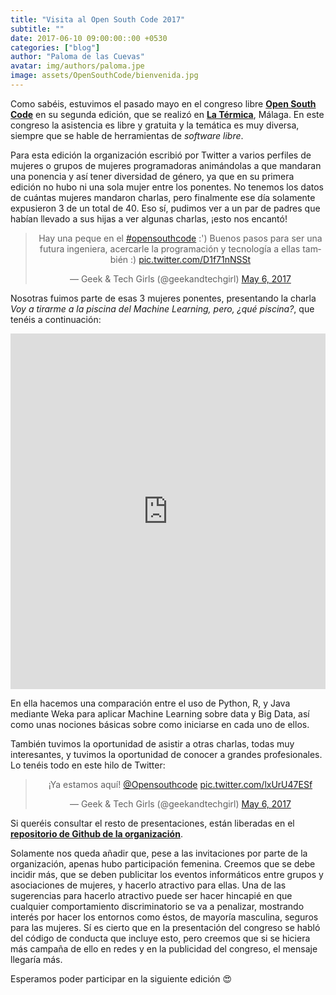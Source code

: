 ```yaml
---
title: "Visita al Open South Code 2017"
subtitle: ""
date: 2017-06-10 09:00:00::00 +0530
categories: ["blog"]
author: "Paloma de las Cuevas"
avatar: img/authors/paloma.jpe
image: assets/OpenSouthCode/bienvenida.jpg
---
```


Como sabéis, estuvimos el pasado mayo en el congreso libre [__Open South Code__](https://www.opensouthcode.org/conferences/opensouthcode2017) en su segunda edición, que se realizó en [__La Térmica__](http://www.latermicamalaga.com/), Málaga. En este congreso la asistencia es libre y gratuita y la temática es muy diversa, siempre que se hable de herramientas de _software libre_.

Para esta edición la organización escribió por Twitter a varios perfiles de mujeres o grupos de mujeres programadoras animándolas a que mandaran una ponencia y así tener diversidad de género, ya que en su primera edición no hubo ni una sola mujer entre los ponentes. No tenemos los datos de cuántas mujeres mandaron charlas, pero finalmente ese día solamente expusieron 3 de un total de 40. Eso sí, pudimos ver a un par de padres que habían llevado a sus hijas a ver algunas charlas, ¡esto nos encantó!

<center><blockquote class="twitter-tweet" data-lang="en"><p lang="es" dir="ltr">Hay una peque en el <a href="https://twitter.com/hashtag/opensouthcode?src=hash">#opensouthcode</a> :&#39;) Buenos pasos para ser una futura ingeniera, acercarle la programación y tecnología a ellas también :) <a href="https://t.co/D1f71nNSSt">pic.twitter.com/D1f71nNSSt</a></p>&mdash; Geek &amp; Tech Girls (@geekandtechgirl) <a href="https://twitter.com/geekandtechgirl/status/860772930275483648">May 6, 2017</a></blockquote>
<script async src="//platform.twitter.com/widgets.js" charset="utf-8"></script></center>

Nosotras fuimos parte de esas 3 mujeres ponentes, presentando la charla _Voy a tirarme a la piscina del Machine Learning, pero, ¿qué piscina?_, que tenéis a continuación:

<style>
.responsive-wrap iframe{ max-width: 100%;}
</style>
<div class="responsive-wrap">
<!-- this is the embed code provided by Google -->
  <iframe src="https://docs.google.com/presentation/d/1hNVDDNYRAYHunlcH6qlESleVLu-Iz2OvF2--3H09gEk/embed?start=false&loop=false&delayms=3000" frameborder="0" width="960" height="569" allowfullscreen="true" mozallowfullscreen="true" webkitallowfullscreen="true"></iframe>
<!-- Google embed ends -->
</div>

En ella hacemos una comparación entre el uso de Python, R, y Java mediante Weka para aplicar Machine Learning sobre data y Big Data, así como unas nociones básicas sobre como iniciarse en cada uno de ellos.

También tuvimos la oportunidad de asistir a otras charlas, todas muy interesantes, y tuvimos la oportunidad de conocer a grandes profesionales. Lo tenéis todo en este hilo de Twitter:

<center><blockquote class="twitter-tweet" data-lang="en"><p lang="es" dir="ltr">¡Ya estamos aquí! <a href="https://twitter.com/Opensouthcode">@Opensouthcode</a> <a href="https://t.co/lxUrU47ESf">pic.twitter.com/lxUrU47ESf</a></p>&mdash; Geek &amp; Tech Girls (@geekandtechgirl) <a href="https://twitter.com/geekandtechgirl/status/860763171744878592">May 6, 2017</a></blockquote>
<script async src="//platform.twitter.com/widgets.js" charset="utf-8"></script></center>

Si queréis consultar el resto de presentaciones, están liberadas en el [__repositorio de Github de la organización__](https://github.com/opensouthcode/2017).

Solamente nos queda añadir que, pese a las invitaciones por parte de la organización, apenas hubo participación femenina. Creemos que se debe incidir más, que se deben publicitar los eventos informáticos entre grupos y asociaciones de mujeres, y hacerlo atractivo para ellas. Una de las sugerencias para hacerlo atractivo puede ser hacer hincapié en que cualquier comportamiento discriminatorio se va a penalizar, mostrando interés por hacer los entornos como éstos, de mayoría masculina, seguros para las mujeres. Sí es cierto que en la presentación del congreso se habló del código de conducta que incluye esto, pero creemos que si se hiciera más campaña de ello en redes y en la publicidad del congreso, el mensaje llegaría más.

Esperamos poder participar en la siguiente edición 😍
